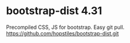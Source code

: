 # bootstrap-dist 4.31
Precompiled CSS, JS for bootstrap. Easy git pull.
https://github.com/hopstiles/bootstrap-dist.git
